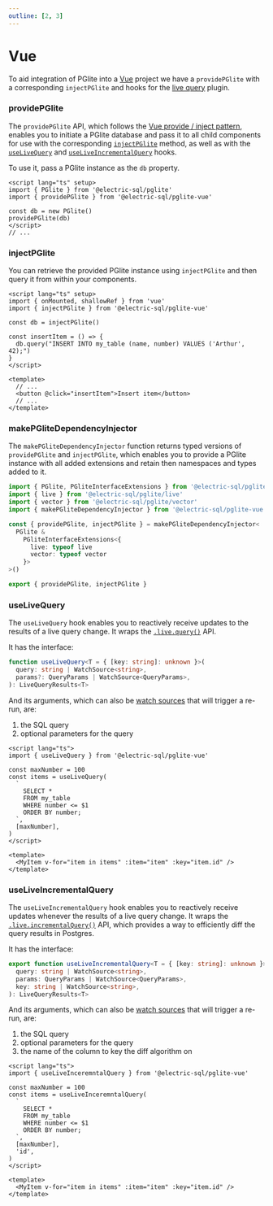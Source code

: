 ```yaml
---
outline: [2, 3]
---
```


# Vue

To aid integration of PGlite into a [Vue](https://vuejs.org/) project we have a `providePGlite` with a corresponding `injectPGlite` and hooks for the [live query](../live-queries.md) plugin.

### providePGlite

The `providePGlite` API, which follows the [Vue provide / inject pattern](https://vuejs.org/guide/components/provide-inject), enables you to initiate a PGlite database and pass it to all child components for use with the corresponding [`injectPGlite`](#injectpglite) method, as well as with the [`useLiveQuery`](#uselivequery) and [`useLiveIncrementalQuery`](#useliveincrementalquery) hooks.

To use it, pass a PGlite instance as the `db` property.

```vue
<script lang="ts" setup>
import { PGlite } from '@electric-sql/pglite'
import { providePGlite } from '@electric-sql/pglite-vue'

const db = new PGlite()
providePGlite(db)
</script>
// ...
```

### injectPGlite

You can retrieve the provided PGlite instance using `injectPGlite` and then query it from within your components.

```vue
<script lang="ts" setup>
import { onMounted, shallowRef } from 'vue'
import { injectPGlite } from '@electric-sql/pglite-vue'

const db = injectPGlite()

const insertItem = () => {
  db.query("INSERT INTO my_table (name, number) VALUES ('Arthur', 42);")
}
</script>

<template>
  // ...
  <button @click="insertItem">Insert item</button>
  // ...
</template>
```

### makePGliteDependencyInjector

The `makePGliteDependencyInjector` function returns typed versions of `providePGlite` and `injectPGlite`, which enables you to provide a PGlite instance with all added extensions and retain then namespaces and types added to it.

```ts
import { PGlite, PGliteInterfaceExtensions } from '@electric-sql/pglite'
import { live } from '@electric-sql/pglite/live'
import { vector } from '@electric-sql/pglite/vector'
import { makePGliteDependencyInjector } from '@electric-sql/pglite-vue'

const { providePGlite, injectPGlite } = makePGliteDependencyInjector<
  PGlite &
    PGliteInterfaceExtensions<{
      live: typeof live
      vector: typeof vector
    }>
>()

export { providePGlite, injectPGlite }
```

### useLiveQuery

The `useLiveQuery` hook enables you to reactively receive updates to the results of a live query change. It wraps the [`.live.query()`](../live-queries.md#livequery) API.

It has the interface:

```ts
function useLiveQuery<T = { [key: string]: unknown }>(
  query: string | WatchSource<string>,
  params?: QueryParams | WatchSource<QueryParams>,
): LiveQueryResults<T>
```

And its arguments, which can also be [watch sources](https://vuejs.org/guide/essentials/watchers.html#watch-source-types) that will trigger a re-run, are:

1. the SQL query
2. optional parameters for the query

```vue
<script lang="ts">
import { useLiveQuery } from '@electric-sql/pglite-vue'

const maxNumber = 100
const items = useLiveQuery(
  `
    SELECT *
    FROM my_table
    WHERE number <= $1
    ORDER BY number;
  `,
  [maxNumber],
)
</script>

<template>
  <MyItem v-for="item in items" :item="item" :key="item.id" />
</template>
```

### useLiveIncrementalQuery

The `useLiveIncrementalQuery` hook enables you to reactively receive updates whenever the results of a live query change. It wraps the [`.live.incrementalQuery()`](../live-queries.md#liveincrementalquery) API, which provides a way to efficiently diff the query results in Postgres.

It has the interface:

```ts
export function useLiveIncrementalQuery<T = { [key: string]: unknown }>(
  query: string | WatchSource<string>,
  params: QueryParams | WatchSource<QueryParams>,
  key: string | WatchSource<string>,
): LiveQueryResults<T>
```

And its arguments, which can also be [watch sources](https://vuejs.org/guide/essentials/watchers.html#watch-source-types) that will trigger a re-run, are:

1. the SQL query
2. optional parameters for the query
3. the name of the column to key the diff algorithm on

```vue
<script lang="ts">
import { useLiveInceremntalQuery } from '@electric-sql/pglite-vue'

const maxNumber = 100
const items = useLiveInceremntalQuery(
  `
    SELECT *
    FROM my_table
    WHERE number <= $1
    ORDER BY number;
  `,
  [maxNumber],
  'id',
)
</script>

<template>
  <MyItem v-for="item in items" :item="item" :key="item.id" />
</template>
```
